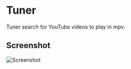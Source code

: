 # Tuner

Tuner search for YouTube videos to play in mpv.

## Screenshot
![Screenshot](https://i.imgur.com/qydcsxg.png)
